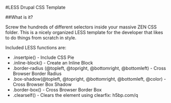 #LESS Drupal CSS Template

##What is it?

Screw the hundreds of different selectors inside your massive ZEN CSS folder.
This is a nicely organized LESS template for the developer that likes to do
things from scratch in style.

Included LESS functions are:

+ .insertpie() - Include CSS Pie
+ .inline-block() - Create an Inline Block
+ .border-radius (@topleft, @topright, @bottomright, @bottomleft) - Cross Browser Border Radius
+ .box-shadow(@topleft, @topright, @bottomright, @bottomleft, @color) - Cross Browser Box Shadow
+ .border-box() - Cross Browser Border Box
+ .clearself() - Clears the element using clearfix: h5bp.com/q